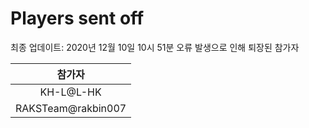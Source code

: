 # Players sent off
최종 업데이트: 2020년 12월 10일 10시 51분
오류 발생으로 인해 퇴장된 참가자




| 참가자 |
|:---:|
| KH-L@L-HK |
| RAKSTeam@rakbin007 |
